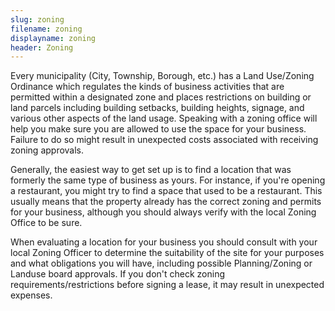 ```yaml
---
slug: zoning
filename: zoning
displayname: zoning
header: Zoning
---
```


Every municipality (City, Township, Borough, etc.) has a Land Use/Zoning Ordinance which regulates the kinds of business activities that are permitted within a designated zone and places restrictions on building or land parcels including building setbacks, building heights, signage, and various other aspects of the land usage. Speaking with a zoning office will help you make sure you are allowed to use the space for your business. Failure to do so might result in unexpected costs associated with receiving zoning approvals.

Generally, the easiest way to get set up is to find a location that was formerly the same type of business as yours. For instance, if you're opening a restaurant, you might try to find a space that used to be a restaurant. This usually means that the property already has the correct zoning and permits for your business, although you should always verify with the local Zoning Office to be sure.

When evaluating a location for your business you should consult with your local Zoning Officer to determine the suitability of the site for your purposes and what obligations you will have, including possible Planning/Zoning or Landuse board approvals. If you don't check zoning requirements/restrictions before signing a lease, it may result in unexpected expenses.
